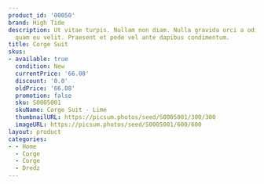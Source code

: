 ```yaml
---
product_id: '00050'
brand: High Tide
description: Ut vitae turpis. Nullam non diam. Nulla gravida orci a odio. Morbi lobortis
  quam eu velit. Praesent et pede vel ante dapibus condimentum.
title: Corge Suit
skus:
- available: true
  condition: New
  currentPrice: '66.08'
  discount: '0.0'
  oldPrice: '66.08'
  promotion: false
  sku: S0005001
  skuName: Corge Suit - Lime
  thumbnailURL: https://picsum.photos/seed/S0005001/300/300
  imageURL: https://picsum.photos/seed/S0005001/600/600
layout: product
categories:
- - Home
  - Corge
  - Corge
  - Dredz
---
```

